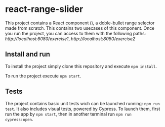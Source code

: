 # react-range-slider

This project contains a React component (<Range />), a doble-bullet range selector made from scratch.
This contains two usecases of this component. Once you run the project,
you can access to them with the following paths: _http://localhost:8080/exercise1_, _http://localhost:8080/exercise2_

## Install and run

To install the project simply clone this repository and execute `npm install`.

To run the project execute `npm start`.

## Tests

The project contains basic unit tests wich can be launched running: `npm run test`.
It also includes visual tests, powered by Cypress. To launch them, first run the app by `npm start`, then in another terminal run `npm run cypress:open`.
